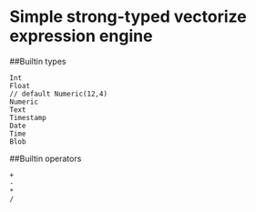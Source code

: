 # Simple strong-typed vectorize expression engine

##Builtin types
  ```
Int
Float
// default Numeric(12,4)
Numeric
Text
Timestamp
Date
Time
Blob
```
##Builtin operators
```
+
-
*
/

```